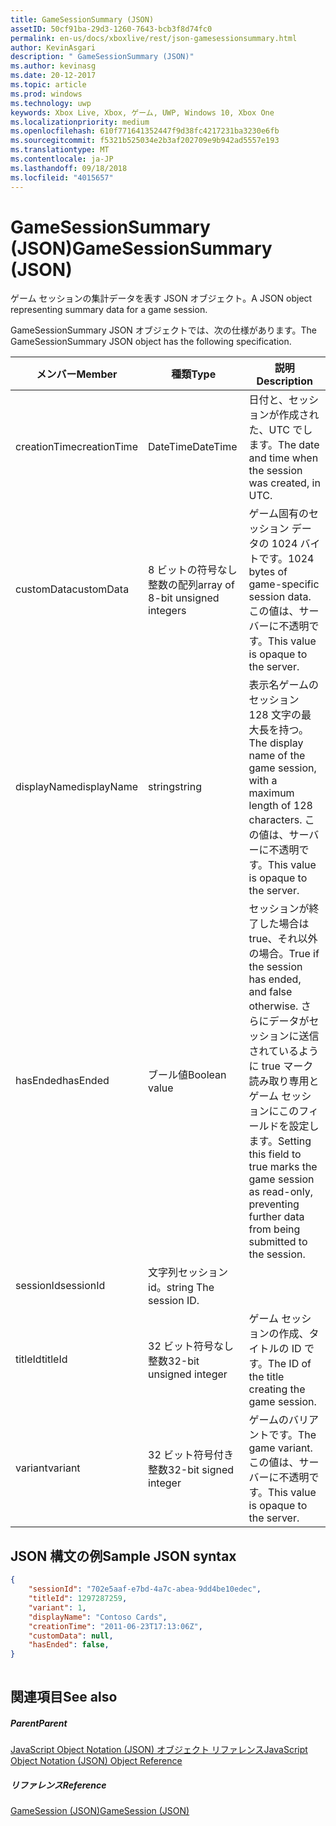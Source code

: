 ```yaml
---
title: GameSessionSummary (JSON)
assetID: 50cf91ba-29d3-1260-7643-bcb3f8d74fc0
permalink: en-us/docs/xboxlive/rest/json-gamesessionsummary.html
author: KevinAsgari
description: " GameSessionSummary (JSON)"
ms.author: kevinasg
ms.date: 20-12-2017
ms.topic: article
ms.prod: windows
ms.technology: uwp
keywords: Xbox Live, Xbox, ゲーム, UWP, Windows 10, Xbox One
ms.localizationpriority: medium
ms.openlocfilehash: 610f771641352447f9d38fc4217231ba3230e6fb
ms.sourcegitcommit: f5321b525034e2b3af202709e9b942ad5557e193
ms.translationtype: MT
ms.contentlocale: ja-JP
ms.lasthandoff: 09/18/2018
ms.locfileid: "4015657"
---
```

# <a name="gamesessionsummary-json"></a><span data-ttu-id="f8780-104">GameSessionSummary (JSON)</span><span class="sxs-lookup"><span data-stu-id="f8780-104">GameSessionSummary (JSON)</span></span>
<span data-ttu-id="f8780-105">ゲーム セッションの集計データを表す JSON オブジェクト。</span><span class="sxs-lookup"><span data-stu-id="f8780-105">A JSON object representing summary data for a game session.</span></span> 
<a id="ID4EN"></a>

  
 
<span data-ttu-id="f8780-106">GameSessionSummary JSON オブジェクトでは、次の仕様があります。</span><span class="sxs-lookup"><span data-stu-id="f8780-106">The GameSessionSummary JSON object has the following specification.</span></span>
 
| <span data-ttu-id="f8780-107">メンバー</span><span class="sxs-lookup"><span data-stu-id="f8780-107">Member</span></span>| <span data-ttu-id="f8780-108">種類</span><span class="sxs-lookup"><span data-stu-id="f8780-108">Type</span></span>| <span data-ttu-id="f8780-109">説明</span><span class="sxs-lookup"><span data-stu-id="f8780-109">Description</span></span>| 
| --- | --- | --- | 
| <span data-ttu-id="f8780-110">creationTime</span><span class="sxs-lookup"><span data-stu-id="f8780-110">creationTime</span></span>| <span data-ttu-id="f8780-111">DateTime</span><span class="sxs-lookup"><span data-stu-id="f8780-111">DateTime</span></span>| <span data-ttu-id="f8780-112">日付と、セッションが作成された、UTC でします。</span><span class="sxs-lookup"><span data-stu-id="f8780-112">The date and time when the session was created, in UTC.</span></span> | 
| <span data-ttu-id="f8780-113">customData</span><span class="sxs-lookup"><span data-stu-id="f8780-113">customData</span></span>| <span data-ttu-id="f8780-114">8 ビットの符号なし整数の配列</span><span class="sxs-lookup"><span data-stu-id="f8780-114">array of 8-bit unsigned integers</span></span>| <span data-ttu-id="f8780-115">ゲーム固有のセッション データの 1024 バイトです。</span><span class="sxs-lookup"><span data-stu-id="f8780-115">1024 bytes of game-specific session data.</span></span> <span data-ttu-id="f8780-116">この値は、サーバーに不透明です。</span><span class="sxs-lookup"><span data-stu-id="f8780-116">This value is opaque to the server.</span></span> | 
| <span data-ttu-id="f8780-117">displayName</span><span class="sxs-lookup"><span data-stu-id="f8780-117">displayName</span></span>| <span data-ttu-id="f8780-118">string</span><span class="sxs-lookup"><span data-stu-id="f8780-118">string</span></span>| <span data-ttu-id="f8780-119">表示名ゲームのセッション 128 文字の最大長を持つ。</span><span class="sxs-lookup"><span data-stu-id="f8780-119">The display name of the game session, with a maximum length of 128 characters.</span></span> <span data-ttu-id="f8780-120">この値は、サーバーに不透明です。</span><span class="sxs-lookup"><span data-stu-id="f8780-120">This value is opaque to the server.</span></span> | 
| <span data-ttu-id="f8780-121">hasEnded</span><span class="sxs-lookup"><span data-stu-id="f8780-121">hasEnded</span></span>| <span data-ttu-id="f8780-122">ブール値</span><span class="sxs-lookup"><span data-stu-id="f8780-122">Boolean value</span></span>| <span data-ttu-id="f8780-123">セッションが終了した場合は true、それ以外の場合。</span><span class="sxs-lookup"><span data-stu-id="f8780-123">True if the session has ended, and false otherwise.</span></span> <span data-ttu-id="f8780-124">さらにデータがセッションに送信されているように true マーク読み取り専用とゲーム セッションにこのフィールドを設定します。</span><span class="sxs-lookup"><span data-stu-id="f8780-124">Setting this field to true marks the game session as read-only, preventing further data from being submitted to the session.</span></span> | 
| <span data-ttu-id="f8780-125">sessionId</span><span class="sxs-lookup"><span data-stu-id="f8780-125">sessionId</span></span>| <span data-ttu-id="f8780-126">文字列セッション id。</span><span class="sxs-lookup"><span data-stu-id="f8780-126">string The session ID.</span></span> | 
| <span data-ttu-id="f8780-127">titleId</span><span class="sxs-lookup"><span data-stu-id="f8780-127">titleId</span></span>| <span data-ttu-id="f8780-128">32 ビット符号なし整数</span><span class="sxs-lookup"><span data-stu-id="f8780-128">32-bit unsigned integer</span></span>| <span data-ttu-id="f8780-129">ゲーム セッションの作成、タイトルの ID です。</span><span class="sxs-lookup"><span data-stu-id="f8780-129">The ID of the title creating the game session.</span></span>| 
| <span data-ttu-id="f8780-130">variant</span><span class="sxs-lookup"><span data-stu-id="f8780-130">variant</span></span>| <span data-ttu-id="f8780-131">32 ビット符号付き整数</span><span class="sxs-lookup"><span data-stu-id="f8780-131">32-bit signed integer</span></span>| <span data-ttu-id="f8780-132">ゲームのバリアントです。</span><span class="sxs-lookup"><span data-stu-id="f8780-132">The game variant.</span></span> <span data-ttu-id="f8780-133">この値は、サーバーに不透明です。</span><span class="sxs-lookup"><span data-stu-id="f8780-133">This value is opaque to the server.</span></span>| 
  
<a id="ID4EID"></a>

 
## <a name="sample-json-syntax"></a><span data-ttu-id="f8780-134">JSON 構文の例</span><span class="sxs-lookup"><span data-stu-id="f8780-134">Sample JSON syntax</span></span>
 

```json
{
    "sessionId": "702e5aaf-e7bd-4a7c-abea-9dd4be10edec",
    "titleId": 1297287259,
    "variant": 1,
    "displayName": "Contoso Cards",
    "creationTime": "2011-06-23T17:13:06Z",
    "customData": null,
    "hasEnded": false,
}
    
```

  
<a id="ID4ERD"></a>

 
## <a name="see-also"></a><span data-ttu-id="f8780-135">関連項目</span><span class="sxs-lookup"><span data-stu-id="f8780-135">See also</span></span>
 
<a id="ID4ETD"></a>

 
##### <a name="parent"></a><span data-ttu-id="f8780-136">Parent</span><span class="sxs-lookup"><span data-stu-id="f8780-136">Parent</span></span> 

[<span data-ttu-id="f8780-137">JavaScript Object Notation (JSON) オブジェクト リファレンス</span><span class="sxs-lookup"><span data-stu-id="f8780-137">JavaScript Object Notation (JSON) Object Reference</span></span>](atoc-xboxlivews-reference-json.md)

  
<a id="ID4E4D"></a>

 
##### <a name="reference"></a><span data-ttu-id="f8780-138">リファレンス</span><span class="sxs-lookup"><span data-stu-id="f8780-138">Reference</span></span> 

[<span data-ttu-id="f8780-139">GameSession (JSON)</span><span class="sxs-lookup"><span data-stu-id="f8780-139">GameSession (JSON)</span></span>](json-gamesession.md)

   